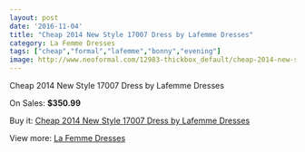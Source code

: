 ```yaml
---
layout: post
date: '2016-11-04'
title: "Cheap 2014 New Style 17007 Dress by Lafemme Dresses"
category: La Femme Dresses
tags: ["cheap","formal","lafemme","bonny","evening"]
image: http://www.neoformal.com/12983-thickbox_default/cheap-2014-new-style-17007-dress-by-lafemme-dresses.jpg
---
```

Cheap 2014 New Style 17007 Dress by Lafemme Dresses

On Sales: **$350.99**
<a href="https://www.neoformal.com/en/la-femme-dresses-2014/4543-cheap-2014-new-style-17007-dress-by-lafemme-dresses.html"><amp-img layout="responsive" width="600" height="600" src="//www.neoformal.com/12983-thickbox_default/cheap-2014-new-style-17007-dress-by-lafemme-dresses.jpg" alt="Cheap 2014 New Style 17007 Dress by Lafemme Dresses 0" /></a>
<a href="https://www.neoformal.com/en/la-femme-dresses-2014/4543-cheap-2014-new-style-17007-dress-by-lafemme-dresses.html"><amp-img layout="responsive" width="600" height="600" src="//www.neoformal.com/12984-thickbox_default/cheap-2014-new-style-17007-dress-by-lafemme-dresses.jpg" alt="Cheap 2014 New Style 17007 Dress by Lafemme Dresses 1" /></a>
<a href="https://www.neoformal.com/en/la-femme-dresses-2014/4543-cheap-2014-new-style-17007-dress-by-lafemme-dresses.html"><amp-img layout="responsive" width="600" height="600" src="//www.neoformal.com/12985-thickbox_default/cheap-2014-new-style-17007-dress-by-lafemme-dresses.jpg" alt="Cheap 2014 New Style 17007 Dress by Lafemme Dresses 2" /></a>
<a href="https://www.neoformal.com/en/la-femme-dresses-2014/4543-cheap-2014-new-style-17007-dress-by-lafemme-dresses.html"><amp-img layout="responsive" width="600" height="600" src="//www.neoformal.com/12986-thickbox_default/cheap-2014-new-style-17007-dress-by-lafemme-dresses.jpg" alt="Cheap 2014 New Style 17007 Dress by Lafemme Dresses 3" /></a>

Buy it: [Cheap 2014 New Style 17007 Dress by Lafemme Dresses](https://www.neoformal.com/en/la-femme-dresses-2014/4543-cheap-2014-new-style-17007-dress-by-lafemme-dresses.html "Cheap 2014 New Style 17007 Dress by Lafemme Dresses")

View more: [La Femme Dresses](https://www.neoformal.com/en/56-la-femme-dresses-2014 "La Femme Dresses")